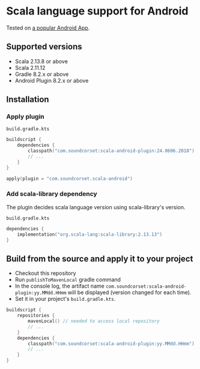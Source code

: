# Scala language support for Android

Tested on [a popular Android App](https://play.google.com/store/apps/details?id=com.soundcorset.client.android).

## Supported versions

* Scala 2.13.8 or above
* Scala 2.11.12
* Gradle 8.2.x or above
* Android Plugin 8.2.x or above

## Installation

### Apply plugin

`build.gradle.kts`
```kotlin
buildscript {
    dependencies {
        classpath("com.soundcorset:scala-android-plugin:24.0606.2018")
        // ...
    }
}

apply(plugin = "com.soundcorset.scala-android")
```

### Add scala-library dependency

The plugin decides scala language version using scala-library's version.

`build.gradle.kts`
```kotlin
dependencies {
    implementation("org.scala-lang:scala-library:2.13.13")
}
```

## Build from the source and apply it to your project

 * Checkout this repository
 * Run `publishToMavenLocal` gradle command
 * In the console log, the artifact name `com.soundcorset:scala-android-plugin:yy.MMdd.HHmm` will be displayed (version changed for each time).
 * Set it in your project's `build.gradle.kts`. 
```kotlin
buildscript {
    repositories {
        mavenLocal() // needed to access local repository
        // ...
    }
    dependencies {
        classpath("com.soundcorset:scala-android-plugin:yy.MMdd.HHmm")
        // ...
    }
}
```

